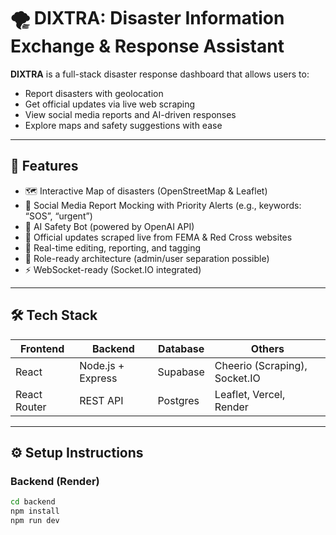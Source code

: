 # 🌪️ DIXTRA: Disaster Information Exchange & Response Assistant

**DIXTRA** is a full-stack disaster response dashboard that allows users to:
- Report disasters with geolocation
- Get official updates via live web scraping
- View social media reports and AI-driven responses
- Explore maps and safety suggestions with ease



---

## 🧠 Features

- 🗺️ Interactive Map of disasters (OpenStreetMap & Leaflet)
- 📣 Social Media Report Mocking with Priority Alerts (e.g., keywords: “SOS”, “urgent”)
- 🧠 AI Safety Bot (powered by OpenAI API)
- 📡 Official updates scraped live from FEMA & Red Cross websites
- 🧪 Real-time editing, reporting, and tagging
- 🔐 Role-ready architecture (admin/user separation possible)
- ⚡ WebSocket-ready (Socket.IO integrated)

---

## 🛠️ Tech Stack

| Frontend      | Backend         | Database   | Others                  |
|---------------|------------------|------------|--------------------------|
| React         | Node.js + Express| Supabase   | Cheerio (Scraping), Socket.IO |
| React Router  | REST API         | Postgres   | Leaflet, Vercel, Render |

---

## ⚙️ Setup Instructions

### Backend (Render)
```bash
cd backend
npm install
npm run dev
